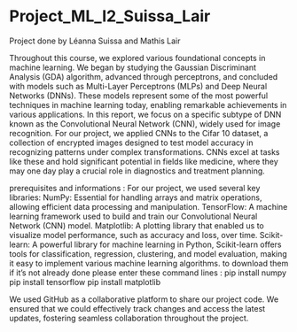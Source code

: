 # Project_ML_I2_Suissa_Lair
Project done by Léanna Suissa and Mathis Lair


Throughout this course, we explored various foundational concepts in machine learning. We began by studying the Gaussian Discriminant Analysis (GDA) algorithm, advanced through perceptrons, and concluded with models such as Multi-Layer Perceptrons (MLPs) and Deep Neural Networks (DNNs). These models represent some of the most powerful techniques in machine learning today, enabling remarkable achievements in various applications.
In this report, we focus on a specific subtype of DNN known as the Convolutional Neural Network (CNN), widely used for image recognition. For our project, we applied CNNs to the Cifar 10 dataset, a collection of encrypted images designed to test model accuracy in recognizing patterns under complex transformations. CNNs excel at tasks like these and hold significant potential in fields like medicine, where they may one day play a crucial role in diagnostics and treatment planning.

prerequisites and informations : 
For our project, we used several key libraries:
NumPy: Essential for handling arrays and matrix operations, allowing efficient data processing and manipulation.
TensorFlow: A machine learning framework used to build and train our Convolutional Neural Network (CNN) model.
Matplotlib: A plotting library that enabled us to visualize model performance, such as accuracy and loss, over time.
Scikit-learn: A powerful library for machine learning in Python, Scikit-learn offers tools for classification, regression, clustering, and model evaluation, making it easy to implement various machine learning algorithms.
to download them if it’s not already done please enter these command lines : 
pip install numpy
pip install tensorflow
pip install matplotlib

We used GitHub as a collaborative platform to share our project code. We ensured that we could effectively track changes and access the latest updates, fostering seamless collaboration throughout the project.

